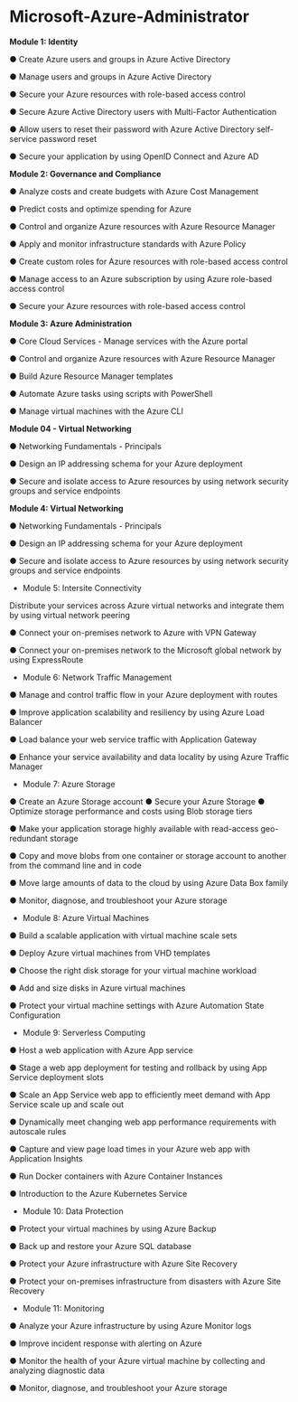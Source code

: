 # Microsoft-Azure-Administrator

<strong>Module 1: Identity</strong>
<p>● Create Azure users and groups in Azure Active Directory</p>
<p>● Manage users and groups in Azure Active Directory</p>
<p>● Secure your Azure resources with role-based access control</p>
<p>● Secure Azure Active Directory users with Multi-Factor Authentication</p>
<p>● Allow users to reset their password with Azure Active Directory self-service password reset</p>
<p>● Secure your application by using OpenID Connect and Azure AD</p>

<strong>Module 2: Governance and Compliance</strong>
<p>● Analyze costs and create budgets with Azure Cost Management</p>
<p>● Predict costs and optimize spending for Azure</p>
<p>● Control and organize Azure resources with Azure Resource Manager</p>
<p>● Apply and monitor infrastructure standards with Azure Policy</p>
<p>● Create custom roles for Azure resources with role-based access control</p>
<p>● Manage access to an Azure subscription by using Azure role-based access control</p>
<p>● Secure your Azure resources with role-based access control</p>

<strong>Module 3: Azure Administration</strong>
<p>● Core Cloud Services - Manage services with the Azure portal</p>
<p>● Control and organize Azure resources with Azure Resource Manager</p>
<p>● Build Azure Resource Manager templates</p>
<p>● Automate Azure tasks using scripts with PowerShell</p>
<p>● Manage virtual machines with the Azure CLI</p>

<strong>Module 04 - Virtual Networking</strong>
<p>● Networking Fundamentals - Principals</p>
<p>● Design an IP addressing schema for your Azure deployment</p>
<p>● Secure and isolate access to Azure resources by using network security groups and service endpoints</p>

<strong>Module 4: Virtual Networking</strong>
<p>● Networking Fundamentals - Principals
<p>● Design an IP addressing schema for your Azure deployment
<p>● Secure and isolate access to Azure resources by using network security groups and service endpoints

- Module 5: Intersite Connectivity
<p>Distribute your services across Azure virtual networks and integrate them by using virtual network peering
<p>● Connect your on-premises network to Azure with VPN Gateway
<p>● Connect your on-premises network to the Microsoft global network by using ExpressRoute

- Module 6: Network Traffic Management
<p>● Manage and control traffic flow in your Azure deployment with routes
<p>● Improve application scalability and resiliency by using Azure Load Balancer
<p>● Load balance your web service traffic with Application Gateway
<p>● Enhance your service availability and data locality by using Azure Traffic Manager

- Module 7: Azure Storage
<p>● Create an Azure Storage account ● Secure your Azure Storage ● Optimize storage performance and costs using Blob storage tiers
<p>● Make your application storage highly available with read-access geo-redundant storage
<p>● Copy and move blobs from one container or storage account to another from the command line and in code
<p>● Move large amounts of data to the cloud by using Azure Data Box family
<p>● Monitor, diagnose, and troubleshoot your Azure storage

- Module 8: Azure Virtual Machines
<p>● Build a scalable application with virtual machine scale sets
<p>● Deploy Azure virtual machines from VHD templates
<p>● Choose the right disk storage for your virtual machine workload
<p>● Add and size disks in Azure virtual machines
<p>● Protect your virtual machine settings with Azure Automation State Configuration

- Module 9: Serverless Computing
<p>● Host a web application with Azure App service
<p>● Stage a web app deployment for testing and rollback by using App Service deployment slots
<p>● Scale an App Service web app to efficiently meet demand with App Service scale up and scale out
<p>● Dynamically meet changing web app performance requirements with autoscale rules
<p>● Capture and view page load times in your Azure web app with Application Insights
<p>● Run Docker containers with Azure Container Instances
<p>● Introduction to the Azure Kubernetes Service

- Module 10: Data Protection
<p>● Protect your virtual machines by using Azure Backup
<p>● Back up and restore your Azure SQL database
<p>● Protect your Azure infrastructure with Azure Site Recovery
<p>● Protect your on-premises infrastructure from disasters with Azure Site Recovery

- Module 11: Monitoring
<p>● Analyze your Azure infrastructure by using Azure Monitor logs
<p>● Improve incident response with alerting on Azure
<p>● Monitor the health of your Azure virtual machine by collecting and analyzing diagnostic data
<p>● Monitor, diagnose, and troubleshoot your Azure storage
